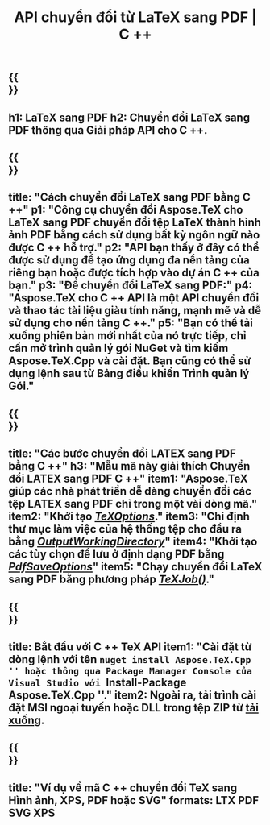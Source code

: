 ﻿---
translation: true
template: /_templates/_conversion-child-cpp.md
title: API chuyển đổi từ LaTeX sang PDF | C ++
description: Chức năng chuyển đổi LaTeX sang PDF. Tích hợp thư viện C ++ tại chỗ này vào dự án của bạn hoặc sử dụng các ứng dụng đa nền tảng để chuyển đổi LaTeX sang PDF.
keywords: latex sang pdf api cpp, latex2pdf tích hợp c ++
url: /cpp/conversion/latex-to-pdf/
family: tex
platformtag: cpp
feature: conversion
informat: LATEX
outformat: PDF
otherformats: BMP PNG JPEG TIFF SVG XPS
---

{{<section banner>}}
---
h1: LaTeX sang PDF
h2: Chuyển đổi LaTeX sang PDF thông qua Giải pháp API cho C ++.
---

{{<section overview>}}
---
title: "Cách chuyển đổi LaTeX sang PDF bằng C ++"
p1: "Công cụ chuyển đổi Aspose.TeX cho LaTeX sang PDF chuyển đổi tệp LaTeX thành hình ảnh PDF bằng cách sử dụng bất kỳ ngôn ngữ nào được C ++ hỗ trợ."
p2: "API bạn thấy ở đây có thể được sử dụng để tạo ứng dụng đa nền tảng của riêng bạn hoặc được tích hợp vào dự án C ++ của bạn."
p3: "Để chuyển đổi LaTeX sang PDF:"
p4: "Aspose.TeX cho C ++ API là một API chuyển đổi và thao tác tài liệu giàu tính năng, mạnh mẽ và dễ sử dụng cho nền tảng C ++."
p5: "Bạn có thể tải xuống phiên bản mới nhất của nó trực tiếp, chỉ cần mở trình quản lý gói NuGet và tìm kiếm Aspose.TeX.Cpp và cài đặt. Bạn cũng có thể sử dụng lệnh sau từ Bảng điều khiển Trình quản lý Gói."
---

{{<section feature1>}}
---
title: "Các bước chuyển đổi LATEX sang PDF bằng C ++"
h3: "Mẫu mã này giải thích Chuyển đổi LATEX sang PDF C ++"
item1: "Aspose.TeX giúp các nhà phát triển dễ dàng chuyển đổi các tệp LATEX sang PDF chỉ trong một vài dòng mã."
item2: "Khởi tạo [*TeXOptions*](https://reference.aspose.com/tex/cpp/class/aspose.te_x.te_x_options)."
item3: "Chỉ định thư mục làm việc của hệ thống tệp cho đầu ra bằng [*OutputWorkingDirectory*](https://reference.aspose.com/tex/cpp/class/aspose.te_x.te_x_options#aa4f4ea6dab7db5ba1b40800495f16f63)"
item4: "Khởi tạo các tùy chọn để lưu ở định dạng PDF bằng [*PdfSaveOptions*](https://reference.aspose.com/tex/cpp/class/aspose.te_x.presentation.image.pdf_save_options)"
item5: "Chạy chuyển đổi LaTeX sang PDF bằng phương pháp [*TeXJob()*](https://reference.aspose.com/tex/cpp/class/aspose.te_x.te_x_job)."
---

{{<section feature2>}}
---
title: Bắt đầu với C ++ TeX API
item1: "Cài đặt từ dòng lệnh với tên ```nuget install Aspose.TeX.Cpp '' hoặc thông qua Package Manager Console của Visual Studio với ```Install-Package Aspose.TeX.Cpp ''."
item2: Ngoài ra, tải trình cài đặt MSI ngoại tuyến hoặc DLL trong tệp ZIP từ [tải xuống](https://releases.aspose.com/tex/cpp).
---

{{<section widget>}}
---
title: "Ví dụ về mã C ++ chuyển đổi TeX sang Hình ảnh, XPS, PDF hoặc SVG"
formats: LTX PDF SVG XPS
---
